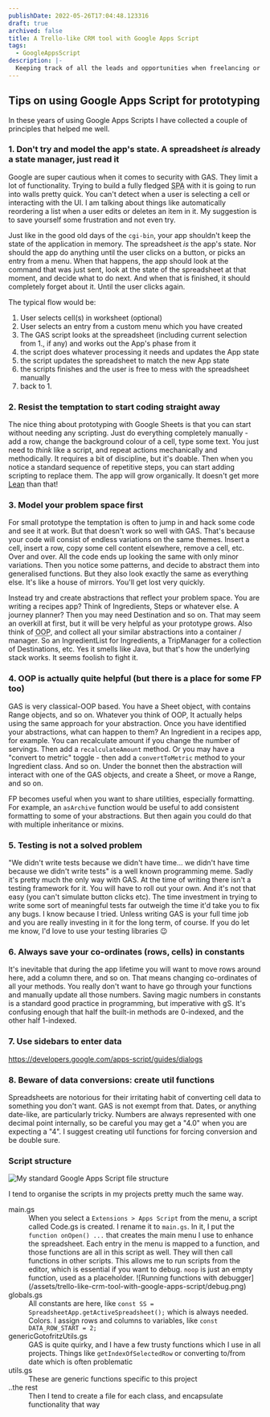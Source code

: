 ```yaml
---
publishDate: 2022-05-26T17:04:48.123316
draft: true
archived: false
title: A Trello-like CRM tool with Google Apps Script
tags:
  - GoogleAppsScript
description: |-
  Keeping track of all the leads and opportunities when freelancing or otherwise job hunting, can be a daunting task. I have built a simple tool in Google Apps Script to make the process easier
---
```


## Tips on using Google Apps Script for prototyping

In these years of using Google Apps Scripts I have collected a couple of principles that helped me well.

### 1. Don't try and model the app's state. A spreadsheet _is_ already a state manager, just read it

Google are super cautious when it comes to security with GAS. They limit a lot of functionality. Trying to build a fully fledged <abbr title="Single Page Application">SPA</abbr> with it is going to run into walls pretty quick. You can't detect when a user is selecting a cell or interacting with the UI. I am talking about things like automatically reordering a list when a user edits or deletes an item in it. My suggestion is to save yourself some frustration and not even try.

Just like in the good old days of the `cgi-bin`, your app shouldn't keep the state of the application in memory. The spreadsheet _is_ the app's state. Nor should the app do anything until the user clicks on a button, or picks an entry from a menu. When that happens, the app should look at the command that was just sent, look at the state of the spreadsheet at that moment, and decide what to do next. And when that is finished, it should completely forget about it. Until the user clicks again.

The typical flow would be:

1. User selects cell(s) in worksheet (optional)
1. User selects an entry from a custom menu which you have created
1. The GAS script looks at the spreadsheet (including current selection from 1., if any) and works out the App's phase from it
1. the script does whatever processing it needs and updates the App state
1. the script updates the spreadsheet to match the new App state
1. the scripts finishes and the user is free to mess with the spreadsheet manually
1. back to 1.

### 2. Resist the temptation to start coding straight away

The nice thing about prototyping with Google Sheets is that you can start without needing any scripting. Just do everything completely manually - add a row, change the background colour of a cell, type some text. You just need to _think_ like a script, and repeat actions mechanically and methodically. It requires a bit of discipline, but it's doable. Then when you notice a standard sequence of repetitive steps, you can start adding scripting to replace them. The app will grow organically. It doesn't get more [Lean](https://www.natechplastics.com/four-stages-of-lean-product-development/) than that!

### 3. Model your problem space first

For small prototype the temptation is often to jump in and hack some code and see it at work. But that doesn't work so well with GAS. That's because your code will consist of endless variations on the same themes. Insert a cell, insert a row, copy some cell content elsewhere, remove a cell, etc. Over and over. All the code ends up looking the same with only minor variations. Then you notice some patterns, and decide to abstract them into generalised functions. But they also look exactly the same as everything else. It's like a house of mirrors. You'll get lost very quickly.

Instead try and create abstractions that reflect your problem space. You are writing a recipes app? Think of Ingredients, Steps or whatever else. A journey planner? Then you may need Destination and so on. That may seem an overkill at first, but it will be very helpful as your prototype grows. Also think of <abbr title="Object Oriented Programming">OOP</abbr>, and collect all your similar abstractions into a container / manager. So an IngredientList for Ingredients, a TripManager for a collection of Destinations, etc. Yes it smells like Java, but that's how the underlying stack works. It seems foolish to fight it.

### 4. OOP is actually quite helpful (but there is a place for some FP too)

GAS is very classical-OOP based. You have a Sheet object, with contains Range objects, and so on. Whatever you think of OOP, It actually helps using the same approach for your abstraction. Once you have identified your abstractions, what can happen to them? An Ingredient in a recipes app, for example. You can recalculate amount if you change the number of servings. Then add a `recalculateAmount` method. Or you may have a "convert to metric" toggle - then add a `convertToMetric` method to your Ingredient class. And so on. Under the bonnet then the abstraction will interact with one of the GAS objects, and create a Sheet, or move a Range, and so on.

FP becomes useful when you want to share utilities, especially formatting. For example, an `asArchive` function would be useful to add consistent formatting to some of your abstractions. But then again you could do that with multiple inheritance or mixins.

### 5. Testing is not a solved problem

"We didn't write tests because we didn't have time... we didn't have time because we didn't write tests" is a well known programming meme. Sadly it's pretty much the only way with GAS. At the time of writing there isn't a testing framework for it. You will have to roll out your own. And it's not that easy (you can't simulate button clicks etc). The time investment in trying to write some sort of meaningful tests far outweigh the time it'd take you to fix any bugs. I know because I tried. Unless writing GAS is your full time job and you are really investing in it for the long term, of course. If you do let me know, I'd love to use your testing libraries 😉

### 6. Always save your co-ordinates (rows, cells) in constants

It's inevitable that during the app lifetime you will want to move rows around here, add a column there, and so on. That means changing co-ordinates of all your methods. You really don't want to have go through your functions and manually update all those numbers. Saving magic numbers in constants is a standard good practice in programming, but imperative with gS. It's confusing enough that half the built-in methods are 0-indexed, and the other half 1-indexed.

### 7. Use sidebars to enter data

<https://developers.google.com/apps-script/guides/dialogs>

### 8. Beware of data conversions: create util functions

Spreadsheets are notorious for their irritating habit of converting cell data to something you don't want. GAS is not exempt from that. Dates, or anything date-like, are particularly tricky. Numbers are always represented with one decimal point internally, so be careful you may get a "4.0" when you are expecting a "4". I suggest creating util functions for forcing conversion and be double sure.

### Script structure

![My standard Google Apps Script file structure](/assets/trello-like-crm-tool-with-google-apps-script/scripts.png)

I tend to organise the scripts in my projects pretty much the same way.

<dl class="code-breakdown">
<dt>main.gs</dt>
<dd>When you select a <code>Extensions > Apps Script</code> from the menu, a script called Code.gs is created. I rename it to <code>main.gs</code>. In it, I put the <code>function onOpen() ...</code> that creates the main menu I use to enhance the spreadsheet. Each entry in the menu is mapped to a function, and those functions are all in this script as well. They will then call functions in other scripts. This allows me to run scripts from the editor, which is essential if you want to debug. <code>noop</code> is just an empty function, used as a placeholder. ![Running functions with debugger](/assets/trello-like-crm-tool-with-google-apps-script/debug.png)</dd>

<dt>globals.gs</dt>
<dd>All constants are here, like <code>const SS = SpreadsheetApp.getActiveSpreadsheet();</code> which is always needed. Colors. I assign rows and columns to variables, like <code>const DATA_ROW_START = 2;</code></dd>

<dt>genericGotofritzUtils.gs</dt>
<dd>GAS is quite quirky, and I have a few trusty functions which I use in all projects. Things like <code>getIndexOfSelectedRow</code> or converting to/from date which is often problematic</dd>

<dt>utils.gs</dt>
<dd>These are generic functions specific to this project</dd>

<dt>..the rest</dt>
<dd>Then I tend to create a file for each class, and encapsulate functionality that way</dd>
</dl>
